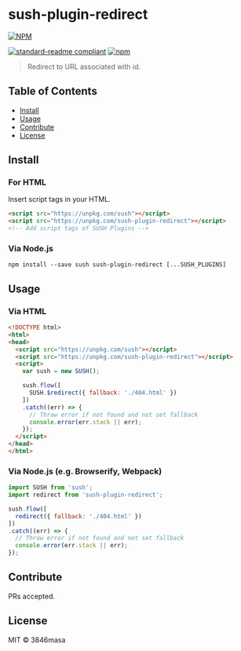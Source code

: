 # sush-plugin-redirect

[![NPM](https://nodei.co/npm/sush-plugin-redirect.png?compact=true)](https://nodei.co/npm/sush-plugin-redirect/)

[![standard-readme compliant](https://img.shields.io/badge/standard--readme-OK-green.svg?style=flat-square)](https://github.com/RichardLitt/standard-readme)
[![npm](https://img.shields.io/npm/v/sush-plugin-redirect.svg?style=flat-square)](https://www.npmjs.com/package/sush-plugin-redirect)

> Redirect to URL associated with id.

## Table of Contents

- [Install](#install)
- [Usage](#usage)
- [Contribute](#contribute)
- [License](#license)

## Install

### For HTML

Insert script tags in your HTML.
```html
<script src="https://unpkg.com/sush"></script>
<script src="https://unpkg.com/sush-plugin-redirect"></script>
<!-- Add script tags of SUSH Plugins -->
```

### Via Node.js
```
npm install --save sush sush-plugin-redirect [...SUSH_PLUGINS]
```

## Usage

### Via HTML

```html
<!DOCTYPE html>
<html>
<head>
  <script src="https://unpkg.com/sush"></script>
  <script src="https://unpkg.com/sush-plugin-redirect"></script>
  <script>
    var sush = new SUSH();

    sush.flow([
      SUSH.$redirect({ fallback: './404.html' })
    ])
    .catch((err) => {
      // Throw error if not found and not set fallback
      console.error(err.stack || err);
    });
  </script>
</head>
</html>
```

### Via Node.js (e.g. Browserify, Webpack)

```js
import SUSH from 'sush';
import redirect from 'sush-plugin-redirect';

sush.flow([
  redirect({ fallback: './404.html' })
])
.catch((err) => {
  // Throw error if not found and not set fallback
  console.error(err.stack || err);
});
```

## Contribute

PRs accepted.

## License

MIT © 3846masa
